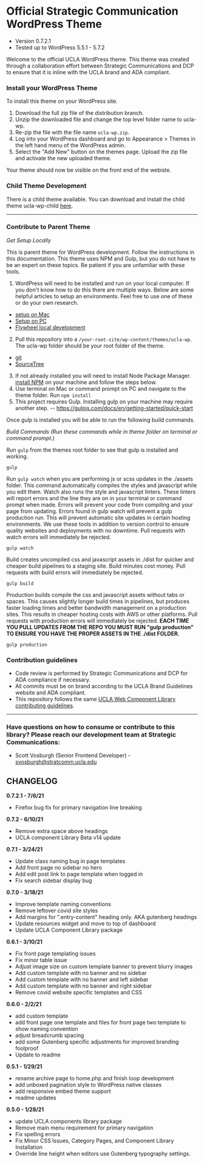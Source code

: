 # Official Strategic Communication WordPress Theme #

* Version 0.7.2.1
* Tested up to WordPress 5.5.1 - 5.7.2


Welcome to the official UCLA WordPress theme. This theme was created through a collaboration effort between Strategic Communications and DCP to ensure that it is inline with the UCLA brand and ADA compliant.

### Install your WordPress Theme ###

To install this theme on your WordPress site.
1. Download the full zip file of the distribution branch.
2. Unzip the downloaded file and change the top level folder name to ucla-wp.
3. Re-zip the file with the file name `ucla-wp.zip`.
4. Log into your WordPress dashboard and go to Appearance > Themes in the left hand menu of the WordPress admin.
5. Select the "Add New" button on the themes page. Upload the zip file and activate the new uploaded theme.

Your theme should now be visible on the front end of the webiste.

### Child Theme Development ###
There is a child theme available. You can download and install the child theme ucla-wp-child [here](https://bitbucket.org/uclaucomm/ucla-wp-child/src/distribution/).

<hr/>

### Contribute to Parent Theme ###

*Get Setup Locally*

This is parent theme for WordPress development. Follow the instructions in this documentation. This theme uses NPM and Gulp, but you do not have to be an expert on these topics. Be patient if you are unfamiliar with these tools.

1. WordPress will need to be installed and run on your local computer. If you don't know how to do this there are multiple ways. Below are some helpful articles to setup an environments. Feel free to use one of these or do your own research.
* [setup on Mac](https://www.themeum.com/install-wordpress-localhost/)
* [Setup on PC](https://themeisle.com/blog/install-xampp-and-wordpress-locally/)
* [Flywheel local development](https://localwp.com/)
2. Pull this repository into a `/your-root-site/wp-content/themes/ucla-wp`. The ucla-wp folder should be your root folder of the theme.
* [git](https://git-scm.com/doc)
* [SourceTree](https://www.sourcetreeapp.com/)
3. If not already installed you will need to install Node Package Manager. [install NPM](https://www.npmjs.com/get-npm) on your machine and follow the steps below.
4. Use terminal on Mac or command prompt on PC and navigate to the theme folder. Run `npm install`
5. This project requires Gulp. Installing gulp on your machine may require another step. -- https://gulpjs.com/docs/en/getting-started/quick-start

Once gulp is installed you will be able to run the following build commands.


*Build Commands (Run these commands while in theme folder on terminal or command prompt.)*

Run `gulp` from the themes root folder to see that gulp is installed and working.
```
gulp
```

Run `gulp watch` when you are performing js or scss updates in the ./assets folder. This command automatically compiles the styles and javascript while you edit them. Watch also runs the style and javascript linters. These linters will report errors and the line they are on in your terminal or command prompt when made. Errors will prevent your code from compiling and your page from updating. Errors found in gulp watch will prevent a gulp production run. This will prevent automatic site updates in certain hosting environments. We use these tools in addition to version control to ensure quality websites and deployments with no downtime. Pull requests with watch errors will immediately be rejected.
```
gulp watch
```

Build creates uncompiled css and javascript assets in ./dist for quicker and cheaper build pipelines to a staging site. Build minutes cost money. Pull requests with build errors will immediately be rejected.
```
gulp build
```

Production builds compile the css and javascript assets without tabs or spaces. This causes slightly longer build times in pipelines, but produces faster loading times and better bandwidth management on a production sites. This results in cheaper hosting costs with AWS or other platforms. Pull requests with production errors will immediately be rejected.
**EACH TIME YOU PULL UPDATES FROM THE REPO YOU MUST RUN "gulp production" TO ENSURE YOU HAVE THE PROPER ASSETS IN THE ./dist FOLDER.**
```
gulp production
```

### Contribution guidelines ###

* Code review is performed by Strategic Communications and DCP for ADA compliance if necessary.
* All commits must be on brand according to the UCLA Brand Guidelines website and ADA compliant.
* This repository follows the same [UCLA Web Component Library contributing guidelines](https://ucla-fractal.s3-us-west-1.amazonaws.com/build/docs/contribute/contributing.html).

<hr/>

### Have questions on how to consume or contribute to this library? Please reach our development team at Strategic Communications: ###

* Scott Vosburgh (Senior Frontend Developer) - svosburgh@stratcomm.ucla.edu

## CHANGELOG ##

**0.7.2.1 - 7/6/21**

* Firefox bug fix for primary navigation line breaking

**0.7.2 - 6/10/21**

* Remove extra space above headings
* UCLA component Library Beta v14 update

**0.7.1 - 3/24/21**

* Update class naming bug in page templates
* Add front page no sidebar no hero
* Add edit post link to page template when logged in
* Fix search sidebar display bug

**0.7.0 - 3/18/21**

* Improve template naming conventions
* Remove leftover covid site styles
* Add margins for ".entry-content" heading only. AKA gutenberg headings
* Update resources widget and move to top of dashboard
* Update UCLA Component Library package

**0.6.1 - 3/10/21**

* Fix front page templating issues
* Fix minor table issue
* Adjust image size on custom template banner to prevent blurry images
* Add custom template with no banner and no sidebar
* Add custom template with no banner and left sidebar
* Add custom template with no banner and right sidebar
* Remove covid website specific templates and CSS

**0.6.0 - 2/2/21**

* add custom template
* add front page one template and files for front page two template to show naming convention
* adjust breadcrumb spacing
* add some Gutenberg specific adjustments for improved branding foolproof
* Update to readme

**0.5.1 - 1/29/21**

* rename archive page to home.php and finish loop development
* add unboxed pagination style to WordPress native classes
* add responsive embed theme support
* readme updates

**0.5.0 - 1/28/21**

* update UCLA components library package
* Remove main menu requirement for primary navigation
* Fix spelling errors
* Fix Minor CSS Issues, Category Pages, and Component Library Installation
* Override line height when editors use Gutenberg typography settings.
